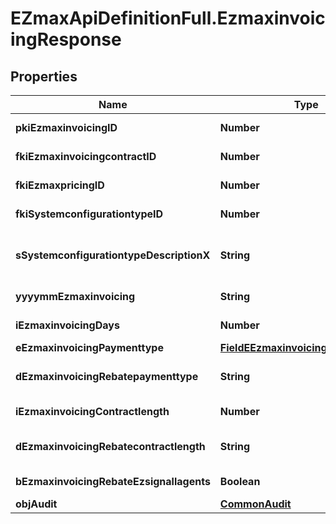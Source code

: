 # EZmaxApiDefinitionFull.EzmaxinvoicingResponse

## Properties

Name | Type | Description | Notes
------------ | ------------- | ------------- | -------------
**pkiEzmaxinvoicingID** | **Number** | The unique ID of the Ezmaxinvoicing | [optional] 
**fkiEzmaxinvoicingcontractID** | **Number** | The unique ID of the Ezmaxinvoicingcontract | 
**fkiEzmaxpricingID** | **Number** | The unique ID of the Ezmaxpricing | 
**fkiSystemconfigurationtypeID** | **Number** | The unique ID of the Systemconfigurationtype | 
**sSystemconfigurationtypeDescriptionX** | **String** | The description of the Systemconfigurationtype in the language of the requester | 
**yyyymmEzmaxinvoicing** | **String** | The YYYYMM period of the Ezmaxinvoicing | 
**iEzmaxinvoicingDays** | **Number** | The number of days invoiced | 
**eEzmaxinvoicingPaymenttype** | [**FieldEEzmaxinvoicingPaymenttype**](FieldEEzmaxinvoicingPaymenttype.md) |  | 
**dEzmaxinvoicingRebatepaymenttype** | **String** | The percentage of rebate depending of the payment type | 
**iEzmaxinvoicingContractlength** | **Number** | The length of the contract in years | 
**dEzmaxinvoicingRebatecontractlength** | **String** | The percentage of rebate depending of the contract length | 
**bEzmaxinvoicingRebateEzsignallagents** | **Boolean** | Whether the rebate for eZsign is for all agents | 
**objAudit** | [**CommonAudit**](CommonAudit.md) |  | [optional] 


